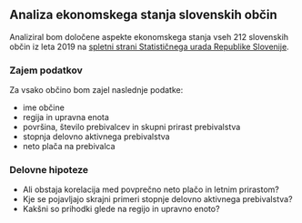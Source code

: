 ## Analiza ekonomskega stanja slovenskih občin

Analiziral bom določene aspekte ekonomskega stanja vseh 212 slovenskih občin iz leta 2019 na [spletni strani Statističnega urada Republike Slovenije](https://www.stat.si/obcine).

### Zajem podatkov
Za vsako občino bom zajel naslednje podatke:
* ime občine
* regija in upravna enota
* površina, število prebivalcev in skupni prirast prebivalstva
* stopnja delovno aktivnega prebivalstva
* neto plača na prebivalca

### Delovne hipoteze
* Ali obstaja korelacija med povprečno neto plačo in letnim prirastom?
* Kje se pojavljajo skrajni primeri stopnje delovno aktivnega prebivalstva?
* Kakšni so prihodki glede na regijo in upravno enoto?
